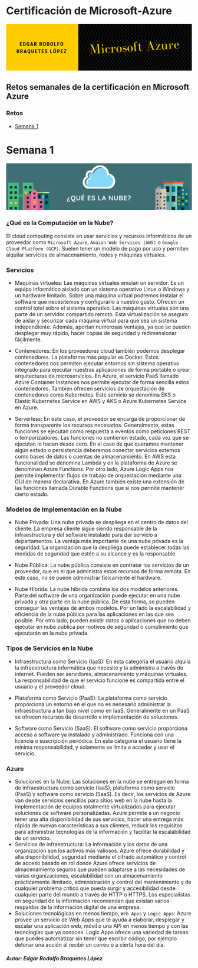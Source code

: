 # Certificación de Microsoft-Azure
![banner-azure](banner-azure.png)


## Retos semanales de la certificación en Microsoft Azure

### Retos
- [Semana 1](#semana-1)





# Semana 1
![NUBE](banner-reto-1.png)

### ¿Qué es la Computación en la Nube? 
El cloud computing consiste en usar servicios y recursos informáticos de un proveedor como `Microsoft Azure`, `Amazon Web Services (AWS)` o `Google Cloud Platform (GCP)`. Suelen tener un modelo de pago por uso y permiten alquilar servicios de almacenamiento, redes y máquinas virtuales.

### Servicios
- Maquinas virtuales:
Las máquinas virtuales emulan un servidor. Es un equipo informático aislado con un sistema operativo Linux o Windows y un hardware limitado. Sobre una máquina virtual podremos instalar el software que necesitemos y configurarlo a nuestro gusto. Ofrecen un control total sobre el sistema operativo.
Las máquinas virtuales son una parte de un servidor compartido remoto. Esta virtualización se asegura de aislar y securizar cada máquina virtual para que sea un sistema independiente. Además, aportan numerosas ventajas, ya que se pueden desplegar muy rápido, hacer copias de seguridad y redimensionar fácilmente.

- Contenedores:
En los proveedores cloud también podemos desplegar contenedores. La plataforma más popular es Docker. Estos contenedores nos permiten ejecutar entornos sin sistema operativo integrado para ejecutar nuestras aplicaciones de forma portable o crear arquitecturas de microservicios. En Azure, el servicio PaaS llamado Azure Container Instances nos permite ejecutar de forma sencilla estos contenedores. También ofrecen servicios de orquestación de contenedores como Kubernetes. Este servicio se denomina EKS o Elastic Kubernetes Service en AWS y AKS o Azure Kubernetes Service en Azure.

- Serverless:
En este caso, el proveedor se encarga de proporcionar de forma transparente los recursos necesarios. Generalmente, estas funciones se ejecutan como respuesta a eventos como peticiones REST o temporizadores. Las funciones no contienen estado, cada vez que se ejecutan lo hacen desde cero. En el caso de que queramos mantener algún estado o persistencia deberemos conectar servicios externos como bases de datos o cuentas de almacenamiento. En AWS esta funcionalidad se denomina Lambda y en la plataforma de Azure se denominan Azure Functions. Por otro lado, Azure Logic Apps nos permite implementar flujos de trabajo de orquestación mediante una GUI de manera declarativa. En Azure también existe una extensión de las funciones llamada Durable Functions que sí nos permite mantener cierto estado.

### Modelos de Implementación en la Nube

- Nube Privada: 
Una nube privada se despliega en el centro de datos del cliente. La empresa cliente sigue siendo responsable de la infraestructura y del software instalado para dar servicio a departamentos. La ventaja más importante de una nube privada es la seguridad. La organización que la despliega puede establecer todas las medidas de seguridad que estén a su alcance y es la responsable.

- Nube Pública:
La nube pública consiste en contratar los servicios de un proveedor, que es el que administra estos recursos de forma remota. En este caso, no se puede administrar físicamente el hardware.

- Nube Híbrida:
La nube híbrida combina los dos modelos anteriores. Parte del software de una organización puede ejecutar en una nube privada y otra parte en la nube pública. De esta forma, se pueden conseguir las ventajas de ambos modelos. Por un lado la escalabilidad y eficiencia de la nube pública para las aplicaciones en las que sea posible. Por otro lado, pueden existir datos o aplicaciones que no deben ejecutar en nube pública por motivos de seguridad o cumplimiento que ejecutarán en la nube privada.

### Tipos de Servicios en la Nube

- Infraestructura como Servicio (IaaS):
En esta categoría el usuario alquila la infraestructura informática que necesite y la administra a través de internet. Pueden ser servidores, almacenamiento y máquinas virtuales. La responsabilidad de que el servicio funcione es compartida entre el usuario y el proveedor cloud.

- Plataforma como Servicio (PaaS):
La plataforma como servicio proporciona un entorno en el que no es necesario administrar la infraestructura a tan bajo nivel como en IaaS. Generalmente en un PaaS se ofrecen recursos de desarrollo e implementación de soluciones.

- Software como Servicio (SaaS):
El software como servicio proporciona acceso a software ya instalado y administrado. Funciona con una licencia o suscripción periódica. En esta categoría el usuario tiene la mínima responsabilidad, y solamente se limita a acceder y usar el servicio.

### Azure
- Soluciones en la Nube:
Las soluciones en la nube se entregan en forma de infraestructura como servicio (IaaS), plataforma como servicio (PaaS) y software como servicio (SaaS).
Es decir, los servicios de Azure van desde servicios sencillos para sitios web en la nube hasta la implementación de equipos totalmente virtualizados para ejecutar soluciones de software personalizadas. Azure permite a un negocio tener una alta disponibilidad de sus servicios, hacer una entrega más rápida de nuevas características a sus clientes, reducir los requisitos para administrar tecnologías de la información y facilitar la escalabilidad de un servicio.
- Servicios de infraestructura:
La información y los datos de una organización son los activos más valiosos. Azure ofrece durabilidad y alta disponibilidad, seguridad mediante el cifrado automático y control de acceso basado en rol donde Azure ofrece servicios de almacenamiento seguros que pueden adaptarse a las necesidades de varias organizaciones, escalabilidad con un almacenamiento prácticamente ilimitado, administración y control del mantenimiento y de cualquier problema crítico que pueda surgir y accesibilidad desde cualquier parte del mundo a través de HTTP o HTTPS. Los especialistas en seguridad de la información recomiendan que existan varios respaldos de la información digital de una empresa.
- Soluciones tecnológicas en menos tiempo, `Web Apps` y `Logic Apps`:
Azure provee un servicio de Web Apps que te ayuda a elaborar, desplegar y escalar una aplicación web, móvil o una API en menos tiempo y con las tecnologías que ya conoces. Logic Apps ofrece una variedad de tareas que puedes automatizar sin tener que escribir código, por ejemplo detonar una acción al recibir un correo o a cierta hora del día.

##### Autor: Edgar Rodolfo Braquetes López
